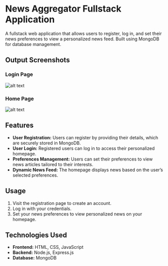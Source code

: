 # News Aggregator Fullstack Application

A fullstack web application that allows users to register, log in, and set their news preferences to view a personalized news feed. Built using MongoDB for database management.

## Output Screenshots

### Login Page
![alt text](<Screenshot (20).png>)

### Home Page
![alt text](<Screenshot (19).png>)

## Features
- **User Registration:** Users can register by providing their details, which are securely stored in MongoDB.
- **User Login:** Registered users can log in to access their personalized homepage.
- **Preferences Management:** Users can set their preferences to view news articles tailored to their interests.
- **Dynamic News Feed:** The homepage displays news based on the user’s selected preferences.

## Usage
1. Visit the registration page to create an account.
2. Log in with your credentials.
3. Set your news preferences to view personalized news on your homepage.

## Technologies Used
- **Frontend:** HTML, CSS, JavaScript
- **Backend:** Node.js, Express.js
- **Database:** MongoDB